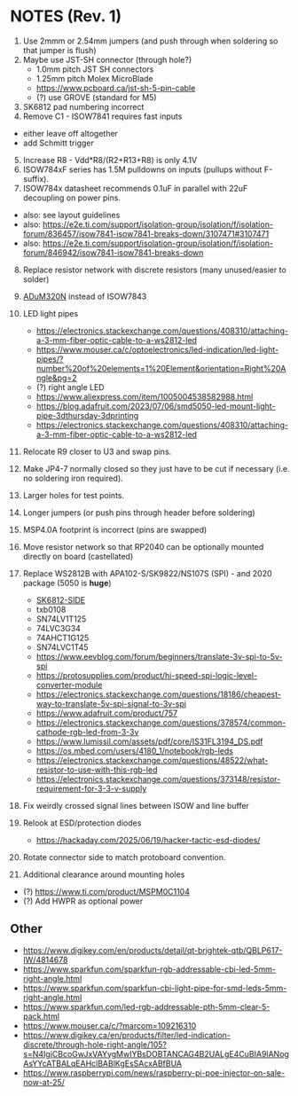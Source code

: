 # NOTES (Rev. 1)

1.  Use 2mmm or 2.54mm jumpers (and push through when soldering so that jumper is flush)
2.  Maybe use JST-SH connector (through hole?)
     - 1.0mm pitch JST SH connectors
     - 1.25mm pitch Molex MicroBlade
     - https://www.pcboard.ca/jst-sh-5-pin-cable
     - (?) use GROVE (standard for M5)
3.  SK6812 pad numbering incorrect
4.  Remove C1 - ISOW7841 requires fast inputs
   - either leave off altogether
   - add Schmitt trigger
5.  Increase R8 - Vdd*R8/(R2+R13+R8) is only 4.1V
6.  ISOW784xF series has 1.5M pulldowns on inputs (pullups without F-suffix).
7.  ISOW784x datasheet recommends 0.1uF in parallel with 22uF decoupling on power pins.
   - also: see layout guidelines
   - also: https://e2e.ti.com/support/isolation-group/isolation/f/isolation-forum/836457/isow7841-isow7841-breaks-down/3107471#3107471
   - also: https://e2e.ti.com/support/isolation-group/isolation/f/isolation-forum/846942/isow7841-isow7841-breaks-down

8.  Replace resistor network with discrete resistors (many unused/easier to solder)
9.  [ADuM320N](https://www.mouser.ca/datasheet/2/609/adum320n_321n-3420518.pdf) instead of ISOW7843
10. LED light pipes
     - https://electronics.stackexchange.com/questions/408310/attaching-a-3-mm-fiber-optic-cable-to-a-ws2812-led
     - https://www.mouser.ca/c/optoelectronics/led-indication/led-light-pipes/?number%20of%20elements=1%20Element&orientation=Right%20Angle&pg=2
     - (?) right angle LED
     - https://www.aliexpress.com/item/1005004538582988.html
     - https://blog.adafruit.com/2023/07/06/smd5050-led-mount-light-pipe-3dthursday-3dprinting
     - https://electronics.stackexchange.com/questions/408310/attaching-a-3-mm-fiber-optic-cable-to-a-ws2812-led

11. Relocate R9 closer to U3 and swap pins.
12. Make JP4-7 normally closed so they just have to be cut if necessary (i.e. no soldering iron required).
13. Larger holes for test points.
14. Longer jumpers (or push pins through header before soldering)
15. MSP4.0A footprint is incorrect (pins are swapped)
16. Move resistor network so that RP2040 can be optionally mounted directly on board (castellated)
17. Replace WS2812B with APA102-S/SK9822/NS107S (SPI) - and 2020 package (5050 is **huge**)
    - [SK6812-SIDE](https://www.adafruit.com/product/4691)
    - txb0108
    - SN74LV1T125
    - 74LVC3G34
    - 74AHCT1G125
    - SN74LVC1T45
    - https://www.eevblog.com/forum/beginners/translate-3v-spi-to-5v-spi
    - https://protosupplies.com/product/hi-speed-spi-logic-level-converter-module
    - https://electronics.stackexchange.com/questions/18186/cheapest-way-to-translate-5v-spi-signal-to-3v-spi
    - https://www.adafruit.com/product/757
    - https://electronics.stackexchange.com/questions/378574/common-cathode-rgb-led-from-3-3v
    - https://www.lumissil.com/assets/pdf/core/IS31FL3194_DS.pdf
    - https://os.mbed.com/users/4180_1/notebook/rgb-leds
    - https://electronics.stackexchange.com/questions/48522/what-resistor-to-use-with-this-rgb-led
    - https://electronics.stackexchange.com/questions/373148/resistor-requirement-for-3-3-v-supply
18. Fix weirdly crossed signal lines between ISOW and line buffer
19. Relook at ESD/protection diodes
    - https://hackaday.com/2025/06/19/hacker-tactic-esd-diodes/

20. Rotate connector side to match protoboard convention.
21. Additional clearance around mounting holes

- (?) https://www.ti.com/product/MSPM0C1104
- (?) Add HWPR as optional power


## Other
- https://www.digikey.com/en/products/detail/qt-brightek-qtb/QBLP617-IW/4814678
- https://www.sparkfun.com/sparkfun-rgb-addressable-cbi-led-5mm-right-angle.html
- https://www.sparkfun.com/sparkfun-cbi-light-pipe-for-smd-leds-5mm-right-angle.html
- https://www.sparkfun.com/led-rgb-addressable-pth-5mm-clear-5-pack.html
- https://www.mouser.ca/c/?marcom=109216310
- https://www.digikey.ca/en/products/filter/led-indication-discrete/through-hole-right-angle/105?s=N4IgjCBcoGwJxVAYygMwIYBsDOBTANCAG4B2UALgE4CuBIA9lANogAsYYcATBALqEAHclBABlKgEsSAcxABfBUA
- https://www.raspberrypi.com/news/raspberry-pi-poe-injector-on-sale-now-at-25/
